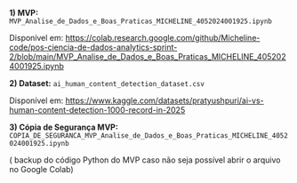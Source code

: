 **1) MVP:** `MVP_Analise_de_Dados_e_Boas_Praticas_MICHELINE_4052024001925.ipynb`

Disponível em: https://colab.research.google.com/github/Micheline-code/pos-ciencia-de-dados-analytics-sprint-2/blob/main/MVP_Analise_de_Dados_e_Boas_Praticas_MICHELINE_4052024001925.ipynb

**2) Dataset:** `ai_human_content_detection_dataset.csv`

Disponível em: https://www.kaggle.com/datasets/pratyushpuri/ai-vs-human-content-detection-1000-record-in-2025

**3) Cópia de Segurança MVP:** `COPIA_DE_SEGURANCA_MVP_Analise_de_Dados_e_Boas_Praticas_MICHELINE_4052024001925.ipynb`

( backup do código Python do MVP caso não seja possível abrir o arquivo no Google Colab)


